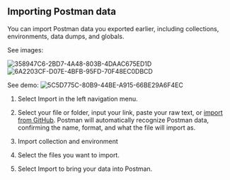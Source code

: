 ## Importing Postman data

You can import Postman data you exported earlier, including collections, environments, data dumps, and globals.

See images:

![358947C6-2BD7-4A48-803B-4DAAC675ED1D](https://user-images.githubusercontent.com/111775505/204066676-c2f981e4-f2ff-4fa2-ab89-43200c219ddf.png)
![6A2203CF-D07E-4BFB-95FD-70F48EC0DBCD](https://user-images.githubusercontent.com/111775505/204066677-406a9d03-a8d2-4135-94e5-9f25964fc6da.png)

See demo:
![5C5D775C-80B9-44BE-A915-66BE29A6F4EC](https://user-images.githubusercontent.com/111775505/204066686-ba063628-1d3e-41cd-8e8e-5a55d6d9013f.gif)

1. Select Import in the left navigation menu.

1. Select your file or folder, input your link, paste your raw text, or [import from GitHub](https://learning.postman.com/docs/getting-started/importing-and-exporting-data/#importing-from-github-repositories). Postman will automatically recognize Postman data, confirming the name, format, and what the file will import as. 

1. Import collection and environment
1. Select the files you want to import.
1. Select Import to bring your data into Postman.
